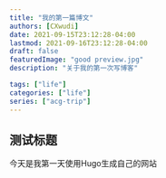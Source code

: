 ```yaml
---
title: "我的第一篇博文"
authors: [CXwudi]
date: 2021-09-15T23:12:28-04:00
lastmod: 2021-09-16T23:12:28-04:00
draft: false
featuredImage: "good preview.jpg"
description: "关于我的第一次写博客"

tags: ["life"]
categories: ["life"]
series: ["acg-trip"]
---
```


## 测试标题

今天是我第一天使用Hugo生成自己的网站
